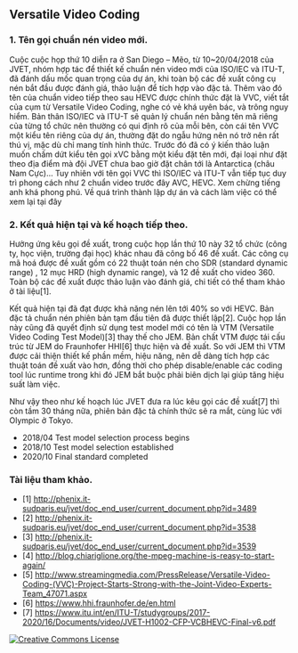 ## Versatile Video Coding

### 1. Tên gọi chuẩn nén video mới.
Cuộc cuộc họp thứ 10 diễn ra ở San Diego – Mẽo, từ 10~20/04/2018 của JVET, nhóm hợp tác để thiết kế chuẩn nén video mới của ISO/IEC và ITU-T, đã đánh dấu mốc quan trọng của dự án, khi toàn bộ các đề xuất công cụ nén bắt đầu được đánh giá, thảo luận để tích hợp vào đặc tả. Thêm vào đó tên của chuẩn video tiếp theo sau HEVC được chính thức đặt là VVC, viết tắt của cụm từ Versatile Video Coding, nghe có vẻ khá uyên bác, và trông nguy hiểm.
Bản thân ISO/IEC và ITU-T sẽ quản lý chuẩn nén bằng tên mã riêng của từng tổ chức nên thường có qui định rõ của mỗi bên, còn cái tên VVC một kiểu tên riêng của dự án, thường đặt do ngẫu hứng nên nó trở nên rất thú vị, mặc dù chỉ mang tính hình thức. Trước đó đã có ý kiến thảo luận muốn chấm dứt kiểu tên gọi xVC bằng một kiểu đặt tên mới, đại loại như đặt theo địa điểm mà đội JVET chưa bao giờ đặt chân tới là Antarctica (châu Nam Cực)… Tuy nhiên với tên gọi VVC thì ISO/IEC và ITU-T vẫn tiếp tục duy trì phong cách như 2 chuẩn video trước đây AVC, HEVC. Xem chừng tiếng anh khá phong phú.
Về quá trình thành lập dự án và cách làm việc có thể xem lại tại đây

### 2. Kết quả hiện tại và kế hoạch tiếp theo.
Hưởng ứng kêu gọi đề xuất, trong cuộc họp lần thứ 10 này 32 tổ chức (công ty, học viện, trường đại học) khác nhau đã công bố 46 đề xuất. Các công cụ mã hoá được đề xuất gồm có 22 thuật toán nén cho SDR (standard dynamic range) , 12 mục HRD (high dynamic range), và 12 đề xuất cho video 360.
Toàn bộ các đề xuất được thảo luận vào đánh giá, chi tiết có thể tham khảo ở tài liệu[1].

Kết quả hiện tại đã đạt được khả năng nén lên tới 40% so với HEVC. Bản đặc tả chuẩn nén phiên bản tạm đầu tiên đã được thiết lập[2].
Cuộc họp lần này cũng đã quyết định sử dụng test model mới có tên là VTM (Versatile Video Coding Test Model)[3] thay thế cho JEM. Bản chất VTM được tái cấu trúc từ JEM do Fraunhofer HHI[6] thực hiện và đề xuất. So với JEM thì VTM được cải thiện thiết kế phần mềm, hiệu năng, nên dễ dàng tích hợp các thuật toán đề xuất vào hơn, đồng thời cho phép disable/enable các coding tool lúc runtime trong khi đó JEM bắt buộc phải biên dịch lại giúp tăng hiệu suất làm việc.

Như vậy theo như kế hoạch lúc JVET đưa ra lúc kêu gọi các đề xuất[7] thì còn tầm 30 tháng nữa, phiên bản đặc tả chính thức sẽ ra mắt, cùng lúc với Olympic ở Tokyo.
- 2018/04 Test model selection process begins
- 2018/10 Test model selection established
- 2020/10 Final standard completed

### Tài liệu tham khảo.
- [1] http://phenix.it-sudparis.eu/jvet/doc_end_user/current_document.php?id=3489
- [2] http://phenix.it-sudparis.eu/jvet/doc_end_user/current_document.php?id=3538
- [3] http://phenix.it-sudparis.eu/jvet/doc_end_user/current_document.php?id=3539
- [4] http://blog.chiariglione.org/the-mpeg-machine-is-reasy-to-start-again/
- [5] http://www.streamingmedia.com/PressRelease/Versatile-Video-Coding-(VVC)-Project-Starts-Strong-with-the-Joint-Video-Experts-Team_47071.aspx
- [6] https://www.hhi.fraunhofer.de/en.html
- [7] https://www.itu.int/en/ITU-T/studygroups/2017-2020/16/Documents/video/JVET-H1002-CFP-VCBHEVC-Final-v6.pdf

<a rel="license" href="http://creativecommons.org/licenses/by-nc-nd/4.0/"><img alt="Creative Commons License" style="border-width:0" src="https://i.creativecommons.org/l/by-nc-nd/4.0/80x15.png" />